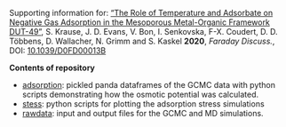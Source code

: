 Supporting information for: [“The Role of Temperature and Adsorbate on Negative Gas Adsorption in the Mesoporous Metal-Organic Framework DUT-49”](https://pubs.rsc.org/en/content/articlelanding/2020/fd/d0fd00013b), S. Krause, J. D. Evans, V. Bon, I. Senkovska, F-X. Coudert, D. D. Többens, D. Wallacher, N. Grimm and S. Kaskel **2020**, _Faraday Discuss._, DOI: [10.1039/D0FD00013B](https://doi.org/10.1039/D0FD00013B)


**Contents of repository**

- [adsorption](adsorption): pickled panda dataframes of the GCMC data with python scripts demonstrating how the osmotic potential was calculated. 
- [stess](stress): python scripts for plotting the adsorption stress simulations
- [rawdata](rawdata): input and output files for the GCMC and MD simulations.